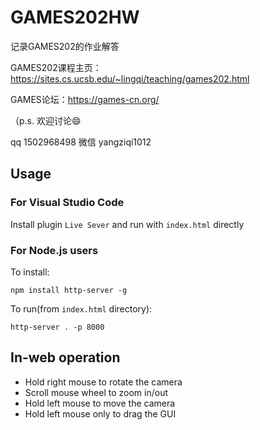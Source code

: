 # GAMES202HW
记录GAMES202的作业解答

GAMES202课程主页：https://sites.cs.ucsb.edu/~lingqi/teaching/games202.html

GAMES论坛：https://games-cn.org/

（p.s. 欢迎讨论:smile:

qq 1502968498 微信 yangziqi1012

## Usage

### For Visual Studio Code

Install plugin `Live Sever` and run with `index.html` directly

### For Node.js users

To install:

```
npm install http-server -g
```

To run(from `index.html` directory):

```
http-server . -p 8000
```

## In-web operation

- Hold right mouse to rotate the camera
- Scroll mouse wheel to zoom in/out
- Hold left mouse to move the camera
- Hold left mouse only to drag the GUI
